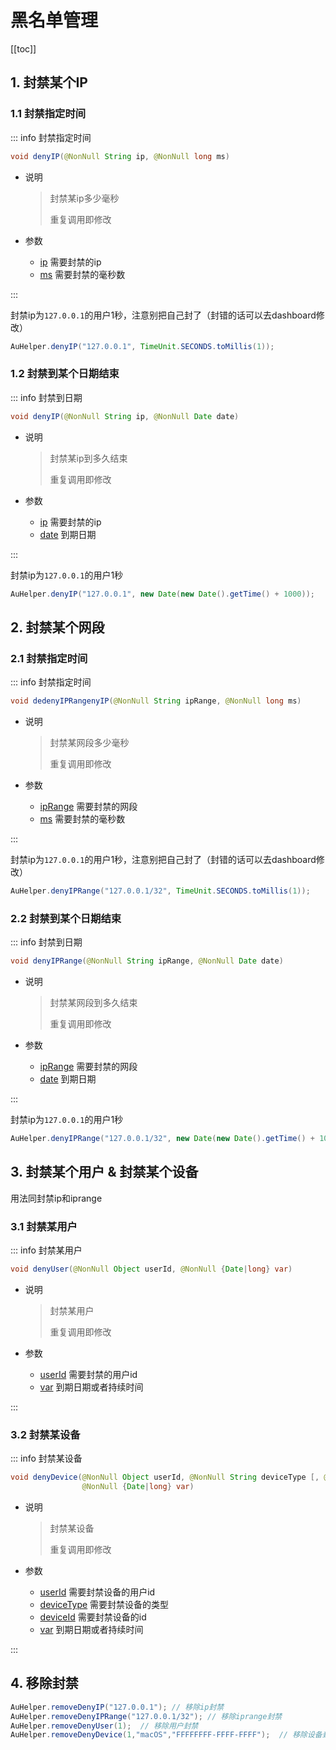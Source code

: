 # 黑名单管理

[[toc]]



## 1. 封禁某个IP

### 1.1 封禁指定时间

::: info 封禁指定时间

```java
void denyIP(@NonNull String ip, @NonNull long ms)
```

- 说明

  >  封禁某ip多少毫秒
  >
  > 重复调用即修改

- 参数
  - <u>ip</u> 需要封禁的ip
  - <u>ms</u> 需要封禁的毫秒数

::: 

封禁ip为`127.0.0.1`的用户1秒，注意别把自己封了（封错的话可以去dashboard修改）

```java
AuHelper.denyIP("127.0.0.1", TimeUnit.SECONDS.toMillis(1));
```

### 1.2 封禁到某个日期结束

::: info 封禁到日期

```java
void denyIP(@NonNull String ip, @NonNull Date date)
```

- 说明

  > 封禁某ip到多久结束
  >
  > 重复调用即修改

- 参数
  - <u>ip</u> 需要封禁的ip
  - <u>date</u> 到期日期

::: 

封禁ip为`127.0.0.1`的用户1秒

```java
AuHelper.denyIP("127.0.0.1", new Date(new Date().getTime() + 1000));
```



## 2. 封禁某个网段

### 2.1 封禁指定时间

::: info 封禁指定时间

```java
void dedenyIPRangenyIP(@NonNull String ipRange, @NonNull long ms)
```

- 说明

  >  封禁某网段多少毫秒
  >
  > 重复调用即修改

- 参数
  - <u>ipRange</u> 需要封禁的网段
  - <u>ms</u> 需要封禁的毫秒数

::: 

封禁ip为`127.0.0.1`的用户1秒，注意别把自己封了（封错的话可以去dashboard修改）

```java
AuHelper.denyIPRange("127.0.0.1/32", TimeUnit.SECONDS.toMillis(1));
```

### 2.2 封禁到某个日期结束

::: info 封禁到日期

```java
void denyIPRange(@NonNull String ipRange, @NonNull Date date)
```

- 说明

  > 封禁某网段到多久结束
  >
  > 重复调用即修改

- 参数
  - <u>ipRange</u> 需要封禁的网段
  - <u>date</u> 到期日期

::: 

封禁ip为`127.0.0.1`的用户1秒

```java
AuHelper.denyIPRange("127.0.0.1/32", new Date(new Date().getTime() + 1000));
```



## 3. 封禁某个用户 &  封禁某个设备

用法同封禁ip和iprange

### 3.1 封禁某用户

::: info 封禁某用户

```java
void denyUser(@NonNull Object userId, @NonNull {Date|long} var)
```

- 说明

  > 封禁某用户
  >
  > 重复调用即修改

- 参数
  - <u>userId</u> 需要封禁的用户id
  - <u>var</u> 到期日期或者持续时间

::: 

### 3.2 封禁某设备

::: info 封禁某设备

```java
void denyDevice(@NonNull Object userId, @NonNull String deviceType [, @Nullable String deviceId,] 
                @NonNull {Date|long} var) 
```

- 说明

  > 封禁某设备
  >
  > 重复调用即修改

- 参数
  - <u>userId</u> 需要封禁设备的用户id
  - <u>deviceType</u> 需要封禁设备的类型
  - <u>deviceId</u> 需要封禁设备的id
  - <u>var</u> 到期日期或者持续时间

::: 



## 4. 移除封禁

```java
AuHelper.removeDenyIP("127.0.0.1"); // 移除ip封禁
AuHelper.removeDenyIPRange("127.0.0.1/32"); // 移除iprange封禁
AuHelper.removeDenyUser(1);  // 移除用户封禁
AuHelper.removeDenyDevice(1,"macOS","FFFFFFFF-FFFF-FFFF");  // 移除设备封禁
```





<style>
  :root{
    --vp-home-hero-name-color: transparent;
    --vp-home-hero-name-background: -webkit-linear-gradient(120deg, #e7cb7f, #d65454);

    --vp-c-brand: #fb8732;
    --vp-c-brand-light: #fb8732;
    --vp-c-brand-lighter: #ff7727;
    --vp-c-brand-dark: #fb8732;
    --vp-c-brand-darker: #ff7727;
  }
</style>